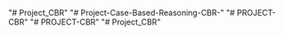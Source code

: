 "# Project_CBR" 
"# Project-Case-Based-Reasoning-CBR-" 
"# PROJECT-CBR" 
"# PROJECT-CBR" 
"# Project_CBR" 
